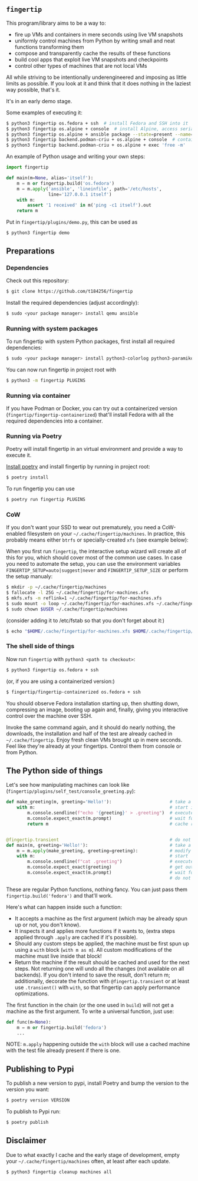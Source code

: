 `fingertip`
-----------

This program/library aims to be a way to:

* fire up VMs and containers in mere seconds using live VM snapshots
* uniformly control machines from Python by writing small and neat functions
  transforming them
* compose and transparently cache the results of these functions
* build cool apps that exploit live VM snapshots and checkpoints
* control other types of machines that are not local VMs

All while striving to be intentionally underengineered
and imposing as little limits as possible.
If you look at it and think that it does nothing in the laziest way possible,
that's it.

It's in an early demo stage.

Some examples of executing it:

``` bash
$ python3 fingertip os.fedora + ssh  # install Fedora and SSH into it
$ python3 fingertip os.alpine + console  # install Alpine, access serial console
$ python3 fingertip os.alpine + ansible package --state=present --name=patch
$ python3 fingertip backend.podman-criu + os.alpine + console  # containers!
$ python3 fingertip backend.podman-criu + os.alpine + exec 'free -m'
```

An example of Python usage and writing your own steps:

``` python
import fingertip

def main(m=None, alias='itself'):
    m = m or fingertip.build('os.fedora')
    m = m.apply('ansible', 'lineinfile', path='/etc/hosts',
                line='127.0.0.1 itself')
    with m:
        assert '1 received' in m('ping -c1 itself').out
    return m
```

Put in `fingertip/plugins/demo.py`, this can be used as
```
$ python3 fingertip demo
```

## Preparations

### Dependencies

Check out this repository:
``` bash
$ git clone https://github.com/t184256/fingertip
```

Install the required dependencies (adjust accordingly):
``` bash
$ sudo <your package manager> install qemu ansible
```

### Running with system packages

To run fingertip with system Python packages, first install all required dependencies:

``` bash
$ sudo <your package manager> install python3-colorlog python3-paramiko python3-pexpect python3-xdg python3-CacheControl python3-requests python3-requests-mock python3-fasteners python3-lockfile python3-cloudpickle python3-GitPython
```

You can now run fingertip in project root with

``` bash
$ python3 -m fingertip PLUGINS
```

### Running via container

If you have Podman or Docker, you can try out a containerized version
(`fingertip/fingertip-containerized`) that'll install
Fedora with all the required dependencies into a container.

### Running via Poetry

Poetry will install fingertip in an virtual environment and provide a way to execute it.

[Install poetry](https://python-poetry.org/docs/) and install fingertip by running in project root:

``` bash
$ poetry install
```

To run fingertip you can use

``` bash
$ poetry run fingertip PLUGINS
```

### CoW

If you don't want your SSD to wear out prematurely,
you need a CoW-enabled filesystem on your `~/.cache/fingertip/machines`.
In practice, this probably means either `btrfs` or specially-created `xfs`
(see example below):

When you first run `fingertip`, the interactive setup wizard will create
all of this for you, which should cover most of the common use cases.
In case you need to automate the setup, you can use the environment
variables `FINGERTIP_SETUP=auto|suggest|never` and `FINGERTIP_SETUP_SIZE`
or perform the setup manualy:

``` bash
$ mkdir -p ~/.cache/fingertip/machines
$ fallocate -l 25G ~/.cache/fingertip/for-machines.xfs
$ mkfs.xfs -m reflink=1 ~/.cache/fingertip/for-machines.xfs
$ sudo mount -o loop ~/.cache/fingertip/for-machines.xfs ~/.cache/fingertip/machines
$ sudo chown $USER ~/.cache/fingertip/machines
```

(consider adding it to /etc/fstab so that you don't forget about it:)
``` bash
$ echo "$HOME/.cache/fingertip/for-machines.xfs $HOME/.cache/fingertip/machines auto loop
```


### The shell side of things

Now run `fingertip` with `python3 <path to checkout>`:

``` bash
$ python3 fingertip os.fedora + ssh
```

(or, if you are using a containerized version:)
``` bash
$ fingertip/fingertip-containerized os.fedora + ssh
```

You should observe Fedora installation starting up, then shutting down,
compressing an image, booting up again and, finally,
giving you interactive control over the machine over SSH.

Invoke the same command again, and it should do nearly nothing,
the downloads, the installation and half of the test are already cached
in `~/.cache/fingertip`.
Enjoy fresh clean VMs brought up in mere seconds.
Feel like they're already at your fingertips.
Control them from console or from Python.


## The Python side of things

Let's see how manipulating machines can look like
(`fingertip/plugins/self_test/console_greeting.py`):

``` python
def make_greeting(m, greeting='Hello!'):                      # take a machine
    with m:                                                   # start if needed
        m.console.sendline(f"echo '{greeting}' > .greeting")  # execute command
        m.console.expect_exact(m.prompt)                      # wait for prompt
        return m                                              # cache result


@fingertip.transient                                          # do not lock
def main(m, greeting='Hello!'):                               # take a machine
    m = m.apply(make_greeting, greeting=greeting):            # modify
    with m:                                                   # start
        m.console.sendline(f"cat .greeting")                  # execute command
        m.console.expect_exact(greeting)                      # get output
        m.console.expect_exact(m.prompt)                      # wait for prompt
                                                              # do not save
```

These are regular Python functions, nothing fancy.
You can just pass them `fingertip.build('fedora')` and that'll work.

Here's what can happen inside such a function:

* It accepts a machine as the first argument
  (which may be already spun up or not, you don't know).
* It inspects it and applies more functions if it wants to,
  (extra steps applied through `.apply` are cached if it's possible).
* Should any custom steps be applied, the machine must be first
  spun up using a `with` block (`with m as m`).
  All custom modifications of the machine must live inside that block!
* Return the machine if the result should be cached and used for the next steps.
  Not returning one will undo all the changes (not available on all backends).
  If you don't intend to save the result, don't return m; additionally, 
  decorate the function with `@fingertip.transient`
  or at least use `.transient()` with `with`,
  so that fingertip can apply performance optimizations.

The first function in the chain (or the one used in `build`)
will not get a machine as the first argument.
To write a universal function, just use:
``` python
def func(m=None):
    m = m or fingertip.build('fedora')
    ...
```

NOTE: `m.apply` happening outside the `with` block will use a cached machine
with the test file already present if there is one.


## Publishing to Pypi

To publish a new version to pypi, install Poetry and bump the version to the version you want:

``` bash
$ poetry version VERSION
```

To publish to Pypi run:

``` bash
$ poetry publish
```


## Disclaimer

Due to what exactly I cache and the early stage of development,
empty your `~/.cache/fingertip/machines` often, at least after each update.

``` bash
$ python3 fingertip cleanup machines all
```
